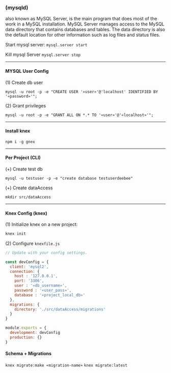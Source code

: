 ### (mysqld)
also known as MySQL Server, is the main program that does most of the work in a MySQL installation. MySQL Server manages access to the MySQL data directory that contains databases and tables. The data directory is also the default location for other information such as log files and status files.

Start mysql server:
`mysql.server start`

Kill mysql Server
`mysql.server stop`

----
#### MYSQL User Config
(1) Create db user
```
mysql -u root -p -e "CREATE USER '«user»'@'localhost' IDENTIFIED BY '«password»'";
```

(2) Grant privileges
```
mysql -u root -p -e "GRANT ALL ON *.* TO '«user»'@'«localhost»'";
```

----
#### Install knex
```
npm i -g gnex
```

----
#### Per Project (CLI)
(+) Create test db
```
mysql -u testuser -p -e "create database testuserdeebee"
```

(+) Create dataAccess
```
mkdir src/dataAccess
```

---

#### Knex Config (knex)
(1) Initialize knex on a new project:
```sh
knex init
```

(2) Configure `knexfile.js`
```js
// Update with your config settings.

const devConfig = {
  client: 'mysql2',
  connection: {
    host : '127.0.0.1',
    port: '3306',
    user : '«db_username»',
    password : '«user_pass»',
    database : '«project_local_db»'
  },
  migrations: {
    directory: './src/dataAccess/migrations'
  }
}

module.exports = {
  development: devConfig
  production: {}
}
```

#### Schema + Migrations
`knex migrate:make «migration-name»`
`knex migrate:latest`
